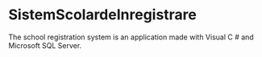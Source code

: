 # SistemScolardeInregistrare
The school registration system is an application made with Visual C # and Microsoft SQL Server.
